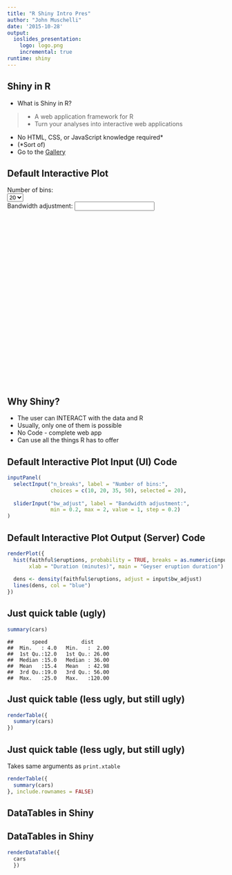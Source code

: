 ```yaml
---
title: "R Shiny Intro Pres"
author: "John Muschelli"
date: '2015-10-28'
output: 
  ioslides_presentation:
    logo: logo.png
    incremental: true
runtime: shiny
---
```


## Shiny in R

- What is Shiny in R?

> - A web application framework for R
> - Turn your analyses into interactive web applications

- No HTML, CSS, or JavaScript knowledge required*
- (*Sort of)
- Go to the [Gallery](http://shiny.rstudio.com/gallery/)


## Default Interactive Plot

<!--html_preserve--><div class="shiny-input-panel">
<div class="shiny-flow-layout">
<div>
<div class="form-group shiny-input-container">
<label class="control-label" for="n_breaks">Number of bins:</label>
<div>
<select id="n_breaks"><option value="10">10</option>
<option value="20" selected>20</option>
<option value="35">35</option>
<option value="50">50</option></select>
<script type="application/json" data-for="n_breaks" data-nonempty="">{}</script>
</div>
</div>
</div>
<div>
<div class="form-group shiny-input-container">
<label class="control-label" for="bw_adjust">Bandwidth adjustment:</label>
<input class="js-range-slider" id="bw_adjust" data-min="0.2" data-max="2" data-from="1" data-step="0.2" data-grid="true" data-grid-num="9" data-grid-snap="false" data-prettify-separator="," data-keyboard="true" data-keyboard-step="11.1111111111111" data-drag-interval="true" data-data-type="number"/>
</div>
</div>
</div>
</div><!--/html_preserve--><!--html_preserve--><div id="out6dc710cb12040152" class="shiny-plot-output" style="width: 100% ; height: 400px"></div><!--/html_preserve-->


## Why Shiny?

- The user can INTERACT with the data and R
- Usually, only one of them is possible
- No Code - complete web app
- Can use all the things R has to offer


## Default Interactive Plot Input (UI) Code


```r
inputPanel(
  selectInput("n_breaks", label = "Number of bins:",
              choices = c(10, 20, 35, 50), selected = 20),
  
  sliderInput("bw_adjust", label = "Bandwidth adjustment:",
              min = 0.2, max = 2, value = 1, step = 0.2)
)
```


## Default Interactive Plot Output (Server) Code


```r
renderPlot({
  hist(faithful$eruptions, probability = TRUE, breaks = as.numeric(input$n_breaks),
       xlab = "Duration (minutes)", main = "Geyser eruption duration")
  
  dens <- density(faithful$eruptions, adjust = input$bw_adjust)
  lines(dens, col = "blue")
})
```



## Just quick table (ugly)


```r
summary(cars)
```

```
##      speed           dist       
##  Min.   : 4.0   Min.   :  2.00  
##  1st Qu.:12.0   1st Qu.: 26.00  
##  Median :15.0   Median : 36.00  
##  Mean   :15.4   Mean   : 42.98  
##  3rd Qu.:19.0   3rd Qu.: 56.00  
##  Max.   :25.0   Max.   :120.00
```

## Just quick table (less ugly, but still ugly)


```r
renderTable({
  summary(cars)
})
```

<!--html_preserve--><div id="outefa5971428b05beb" class="shiny-html-output"></div><!--/html_preserve-->

## Just quick table (less ugly, but still ugly)

Takes same arguments as `print.xtable`

```r
renderTable({
  summary(cars)
}, include.rownames = FALSE)
```

<!--html_preserve--><div id="outb699989bdd069b2b" class="shiny-html-output"></div><!--/html_preserve-->



## DataTables in Shiny

<!--html_preserve--><div id="out660a0a0adffecbe9" class="shiny-datatable-output"></div><!--/html_preserve-->

## DataTables in Shiny


```r
renderDataTable({
  cars
  })
```


